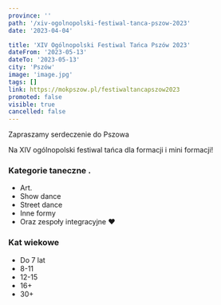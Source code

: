 ```yaml
---
province: ''
path: '/xiv-ogolnopolski-festiwal-tanca-pszow-2023'
date: '2023-04-04'

title: 'XIV Ogólnopolski Festiwal Tańca Pszów 2023'
dateFrom: '2023-05-13'
dateTo: '2023-05-13'
city: 'Pszów'
image: 'image.jpg'
tags: []
link: https://mokpszow.pl/festiwaltancapszow2023
promoted: false
visible: true
cancelled: false
---
```

Zapraszamy serdeczenie do Pszowa

Na XIV ogólnopolski  festiwal tańca dla formacji i mini formacji!

### Kategorie taneczne .
- Art.
- Show dance
- Street dance
- Inne formy
- Oraz zespoły integracyjne ❤️

### Kat wiekowe
- Do 7 lat  
- 8-11
- 12-15
- 16+
- 30+
